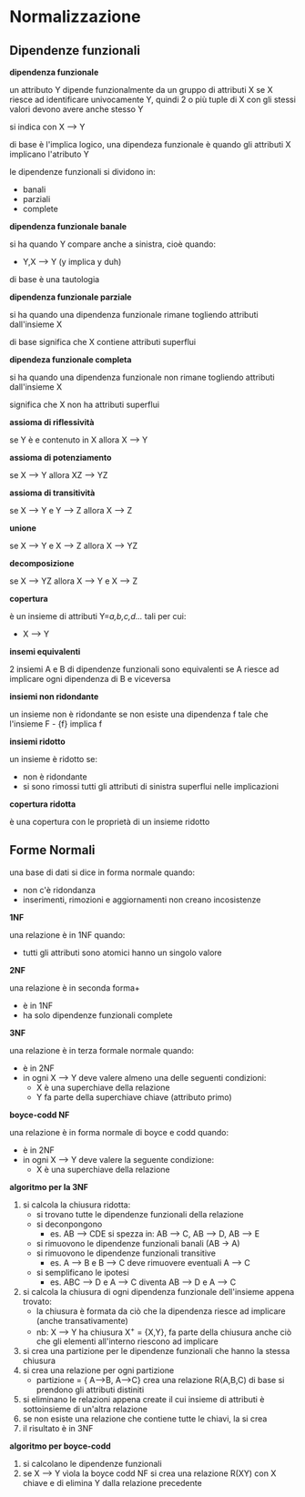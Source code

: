 # Normalizzazione

## Dipendenze funzionali

**dipendenza funzionale**

un attributo Y dipende funzionalmente da un gruppo di attributi X se X riesce ad identificare univocamente Y, quindi 2 o più tuple di X con gli stessi valori devono avere anche stesso Y

si indica con X --> Y

di base è l'implica logico, una dipendeza funzionale è quando gli attributi X implicano l'atributo Y

le dipendenze funzionali si dividono in:
* banali
* parziali
* complete

**dipendenza funzionale banale**

si ha quando Y compare anche a sinistra, cioè quando:
* Y,X --> Y (y implica y duh) 

di base è una tautologia

**dipendenza funzionale parziale**

si ha quando una dipendenza funzionale rimane togliendo attributi dall'insieme X

di base significa che X contiene attributi superflui

**dipendeza funzionale completa**

si ha quando una dipendenza funzionale non rimane togliendo attributi dall'insieme X

significa che X non ha attributi superflui

**assioma di riflessività**

se Y è e contenuto in X allora X --> Y

**assioma di potenziamento**

se X --> Y allora XZ --> YZ

**assioma di transitività**

se X --> Y e Y --> Z allora X --> Z

**unione**

se X --> Y e X --> Z allora X --> YZ

**decomposizione**

se X --> YZ allora X --> Y e X --> Z

**copertura**

è un insieme di attributi Y=*a,b,c,d...* tali per cui:
* X --> Y

**insemi equivalenti**

2 insiemi A e B di dipendenze funzionali sono equivalenti se A riesce ad implicare ogni dipendenza di B e viceversa


**insiemi non ridondante**

un insieme non è ridondante se non esiste una dipendenza f tale che l'insieme F - {f} implica f

**insiemi ridotto**

un insieme è ridotto se:
* non è ridondante
* si sono rimossi tutti gli attributi di sinistra superflui nelle implicazioni

**copertura ridotta**

è una copertura con le proprietà di un insieme ridotto

## Forme Normali

una base di dati si dice in forma normale quando:
* non c'è ridondanza
* inserimenti, rimozioni e aggiornamenti non creano incosistenze

**1NF**

una relazione è in 1NF quando:
* tutti gli attributi sono atomici hanno un singolo valore

**2NF**

una relazione è in seconda forma+
* è in 1NF
* ha solo dipendenze funzionali complete

**3NF**

una relazione è in terza formale normale quando:
* è in 2NF
* in ogni X --> Y deve valere almeno una delle seguenti condizioni:
    * X è una superchiave della relazione
    * Y fa parte della superchiave chiave (attributo primo)

**boyce-codd NF**

una relazione è in forma normale di boyce e codd quando:
* è in 2NF
* in ogni X --> Y deve valere la seguente condizione:
    * X è una superchiave della relazione

**algoritmo per la 3NF**

1. si calcola la chiusura ridotta:
    * si trovano tutte le dipendenze funzionali della relazione
    * si deconpongono
        * es. AB --> CDE si spezza in: AB --> C, AB --> D, AB --> E
    * si rimuovono le dipendenze funzionali banali (AB -> A)
    * si rimuovono le dipendenze funzionali transitive
        * es. A --> B e B --> C deve rimuovere eventuali A --> C
    * si semplificano le ipotesi
        * es. ABC --> D e A --> C diventa AB --> D e A --> C
2. si calcola la chiusura di ogni dipendenza funzionale dell'insieme appena trovato:
    * la chiusura è formata da ciò che la dipendenza riesce ad implicare (anche transativamente)
    * nb: X --> Y ha chiusura X<sup>+</sup> = {X,Y}, fa parte della chiusura anche ciò che gli elementi all'interno riescono ad implicare
3. si crea una partizione per le dipendenze funzionali che hanno la stessa chiusura
4. si crea una relazione per ogni partizione
    * partizione = { A-->B, A-->C} crea una relazione R(A,B,C) di base si prendono gli attributi distiniti
5. si eliminano le relazioni appena create il cui insieme di attributi è sottoinsieme di un'altra relazione
6. se non esiste una relazione che contiene tutte le chiavi, la si crea
7. il risultato è in 3NF

**algoritmo per boyce-codd**

1. si calcolano le dipendenze funzionali
2. se X --> Y vìola la boyce codd NF si crea una relazione R(XY) con X chiave e di elimina Y dalla relazione precedente